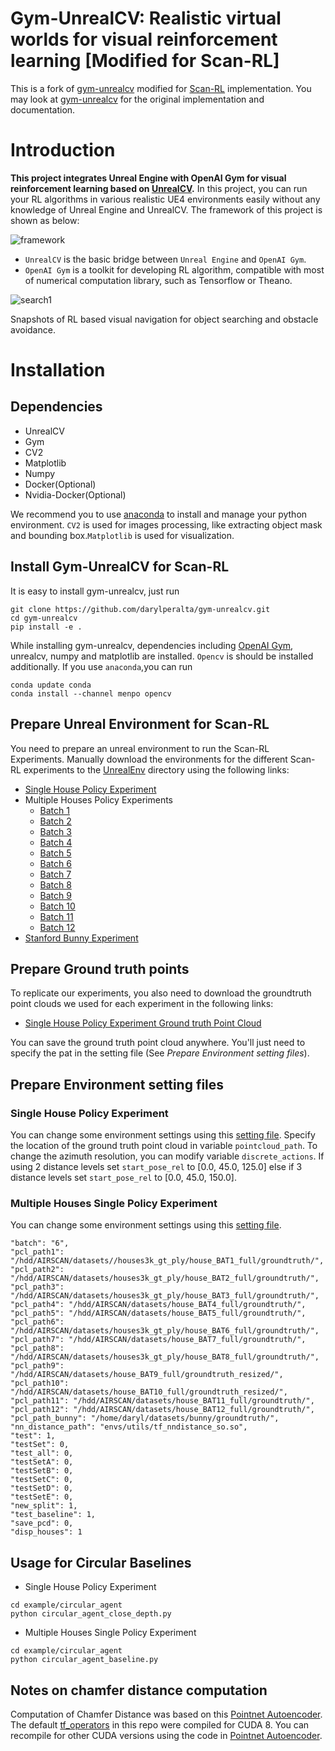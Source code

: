 Gym-UnrealCV: Realistic virtual worlds for visual reinforcement learning [Modified for Scan-RL]
===

This is a fork of [gym-unrealcv](https://github.com/zfw1226/gym-unrealcv) modified for [Scan-RL](https://github.com/darylperalta/ScanRL) implementation. You may look at [gym-unrealcv](https://github.com/zfw1226/gym-unrealcv) for the original implementation and documentation.

# Introduction
**This project integrates Unreal Engine with OpenAI Gym for visual reinforcement learning based on [UnrealCV](http://unrealcv.org/).**
In this project, you can run your RL algorithms in various realistic UE4 environments easily without any knowledge of Unreal Engine and UnrealCV.
The framework of this project is shown as below:

![framework](./doc/framework.JPG)

- ```UnrealCV``` is the basic bridge between ```Unreal Engine``` and ```OpenAI Gym```.
- ```OpenAI Gym``` is a toolkit for developing RL algorithm, compatible with most of numerical computation library, such as Tensorflow or Theano.


![search1](./doc/search1.gif)

<!-- ![search2](./doc/search2.gif) -->

Snapshots of RL based visual navigation for object searching and obstacle avoidance.

# Installation
## Dependencies
- UnrealCV
- Gym
- CV2
- Matplotlib
- Numpy
- Docker(Optional)
- Nvidia-Docker(Optional)

We recommend you to use [anaconda](https://www.continuum.io/downloads) to install and manage your python environment.
```CV2``` is used for images processing, like extracting object mask and bounding box.```Matplotlib``` is used for visualization.
## Install Gym-UnrealCV for Scan-RL

It is easy to install gym-unrealcv, just run
```buildoutcfg
git clone https://github.com/darylperalta/gym-unrealcv.git
cd gym-unrealcv
pip install -e .
```
While installing gym-unrealcv, dependencies including [OpenAI Gym](https://github.com/openai/gym), unrealcv, numpy and matplotlib are installed.
`Opencv` is should be installed additionally.
If you use ```anaconda```,you can run
```buildoutcfg
conda update conda
conda install --channel menpo opencv
```
## Prepare Unreal Environment for Scan-RL
You need to prepare an unreal environment to run the Scan-RL Experiments.
Manually download the environments for the different Scan-RL experiments to the [UnrealEnv](gym_unrealcv/envs/UnrealEnv) directory using the following links:
- [Single House Policy Experiment](https://drive.google.com/drive/folders/1O7cFs-JP4uCYjV2jmmhEUudgAh_DUUHx?usp=sharing)
- Multiple Houses Policy Experiments
    - [Batch 1](https://drive.google.com/drive/folders/13_JwdAZ9hZwNkVzInoGh8WznCSO4fa8u?usp=sharing)
    - [Batch 2](https://drive.google.com/drive/folders/1nqAOMUUZyWVn1kd97_Qlqiul_Cqo_FwK?usp=sharing)
    - [Batch 3](https://drive.google.com/drive/folders/1z_V98VJUZWqVFSR63zOyQm0--Nxsc3me?usp=sharing)
    - [Batch 4](https://drive.google.com/drive/folders/17vLE-YmxxjiHXFvlziDR507TSBPQ_fJv?usp=sharing)
    - [Batch 5](https://drive.google.com/drive/folders/1rRYzwPMh_i4MdPvmsAofCNXczyiln9fL?usp=sharing)
    - [Batch 6](https://drive.google.com/drive/folders/1KpWnLoyq0-1snRPDWTS36M9VBR3JjhV5?usp=sharing)
    - [Batch 7](https://drive.google.com/drive/folders/1yF90Lga7EyL2zUczupsIA_Rs5dTPV1au?usp=sharing)
    - [Batch 8](https://drive.google.com/drive/folders/1_ubfD_GtZ9BrchdrSZ5nQDxT4VbLr93x?usp=sharing)
    - [Batch 9](https://drive.google.com/drive/folders/1BM08AQUEc_gzhmLO29HaOYL6pgLkAsXu?usp=sharing)
    - [Batch 10](https://drive.google.com/drive/folders/1KvAYEPV7h1Bl7wibcRMooUOuUjyBsbq1?usp=sharing)
    - [Batch 11](https://drive.google.com/drive/folders/1t0lCz_RQ1E29d0lKxa-CFA2SR0_7eSoJ?usp=sharing)
    - [Batch 12](https://drive.google.com/drive/folders/1nqAOMUUZyWVn1kd97_Qlqiul_Cqo_FwK?usp=sharing)
- [Stanford Bunny Experiment](https://drive.google.com/drive/folders/1me7pgsLLTZ6a_Gx8gLLLcvUIvLPDOMOy?usp=sharing)

## Prepare Ground truth points
To replicate our experiments, you also need to download the groundtruth point clouds we used for each experiment in the following links:
- [Single House Policy Experiment Ground truth Point Cloud](https://drive.google.com/file/d/19p8tdLxdFnoJBe5kAg7VwEpgeUApHMMK/view?usp=sharing)

You can save the ground truth point cloud anywhere. You'll just need to specify the pat in the setting file (See *Prepare Environment setting files*).


## Prepare Environment setting files

### Single House Policy Experiment
You can change some environment settings using this [setting file](gym_unrealcv/envs/setting/depth_fusionB_keras.json). Specify the location of the ground truth point cloud in variable ```pointcloud_path```. To change the azimuth resolution, you can modify variable ```discrete_actions```. If using 2 distance levels set ```start_pose_rel``` to [0.0, 45.0, 125.0] else if 3 distance levels set ```start_pose_rel``` to [0.0, 45.0, 150.0].

### Multiple Houses Single Policy Experiment
You can change some environment settings using this [setting file](gym_unrealcv/envs/setting/depth_fusionB_keras_multHouse_rand_setA.json).
```
"batch": "6",
"pcl_path1": "/hdd/AIRSCAN/datasets//houses3k_gt_ply/house_BAT1_full/groundtruth/",
"pcl_path2": "/hdd/AIRSCAN/datasets/houses3k_gt_ply/house_BAT2_full/groundtruth/",
"pcl_path3": "/hdd/AIRSCAN/datasets/houses3k_gt_ply/house_BAT3_full/groundtruth/",
"pcl_path4": "/hdd/AIRSCAN/datasets/house_BAT4_full/groundtruth/",
"pcl_path5": "/hdd/AIRSCAN/datasets/house_BAT5_full/groundtruth/",
"pcl_path6": "/hdd/AIRSCAN/datasets/houses3k_gt_ply/house_BAT6_full/groundtruth/",
"pcl_path7": "/hdd/AIRSCAN/datasets/house_BAT7_full/groundtruth/",
"pcl_path8": "/hdd/AIRSCAN/datasets/houses3k_gt_ply/house_BAT8_full/groundtruth/",
"pcl_path9": "/hdd/AIRSCAN/datasets/house_BAT9_full/groundtruth_resized/",
"pcl_path10": "/hdd/AIRSCAN/datasets/house_BAT10_full/groundtruth_resized/",
"pcl_path11": "/hdd/AIRSCAN/datasets/house_BAT11_full/groundtruth/",
"pcl_path12": "/hdd/AIRSCAN/datasets/house_BAT12_full/groundtruth/",
"pcl_path_bunny": "/home/daryl/datasets/bunny/groundtruth/",
"nn_distance_path": "envs/utils/tf_nndistance_so.so",
"test": 1,
"testSet": 0,
"test_all": 0,
"testSetA": 0,
"testSetB": 0,
"testSetC": 0,
"testSetD": 0,
"testSetE": 0,
"new_split": 1,
"test_baseline": 1,
"save_pcd": 0,
"disp_houses": 1
```


## Usage for Circular Baselines
- Single House Policy Experiment
```
cd example/circular_agent
python circular_agent_close_depth.py
```
- Multiple Houses Single Policy Experiment
```
cd example/circular_agent
python circular_agent_baseline.py
```

## Notes on chamfer distance computation

Computation of Chamfer Distance was based on this [Pointnet Autoencoder](https://github.com/charlesq34/pointnet-autoencoder). The default [tf_operators](gym_unrealcv/envs/utils/tf_nndistance_so.so) in this repo were compiled for CUDA 8. You can recompile for other CUDA versions using the code in [Pointnet Autoencoder](https://github.com/charlesq34/pointnet-autoencoder).

<!--
## Prepare Unreal Environment for Random Agent Example
You need prepare an unreal environment to run the demo envirnment.
You can do it by running the script [RealisticRendering.sh](RealisticRendering.sh)
```buildoutcfg
sh RealisticRendering.sh
```
or manually download the `RealisticRendering` env from this [link](https://s3-us-west-1.amazonaws.com/unreal-rl/RealisticRendering_RL_3.10.zip),
then unzip and move it to the [UnrealEnv](gym_unrealcv/envs/UnrealEnv) directory.

**Note that you can download more environments from [UnrealCV Model Zoo](http://docs.unrealcv.org/en/master/reference/model_zoo.html).**

There are two ways to launch the unreal environment in gym-unrealcv, called ```docker-based``` and ```docker-free```.
The ```docker-based``` way depends on [docker](https://docs.docker.com/engine/installation/linux/ubuntu/#install-from-a-package) and [nvidia-docker](https://github.com/NVIDIA/nvidia-docker).
The ```docker-free``` way launches the env binary directly.
The ```docker-based``` way promise more stable unrealcv connection and support to run the env parallelly.
On the contrast, the ```docker-free``` way only support running an unreal environment in the same time.
So the ```docker-based``` way is highly recommended to get better experience.
You can learn to install and use the ```docker-based``` way in this [page](doc/run_docker.md).

**Note that the default config runs in the ``Docker-free`` way.**

# Usage for Random Agent
## Run a random agent

Once ```gym-unrealcv``` is installed successfully, you will see that your agent is walking randomly in first-person view to find a door, after you run:
```
cd example/random
python random_agent.py -e 'Search-RrDoorDiscrete-v0'
```
It will take a few minutes for the image to pull if you runs environment based on docker at the first time.
After that, if all goes well，a pre-defined gym environment ```Search-RrDoorDiscrete-v0``` will be launched.
And then you will see that your agent is moving around the realistic room randomly.

We list the pre-defined environments in this [page](doc/EnvLists.md), for object searching and active object tracking.
# Tutorials from the original repo
We provide a set of tutorials to help you get started with Gym-UnrealCV.
### 1. Modify the pre-defined environment
You can follow the [modify_env_tutorial](doc/config_env.md) to modify the configuration of the pre-defined environment.

### 2. Add a new unreal environment
You can follow the [add_new_env_tutorial](doc/addEnv.md) to add new unreal environment for your RL task.

### 3.   Training a reinforcement learning agent
Besides, we also provide examples, such as [DQN](doc/dqn.md) and [DDPG](doc/ddpg.md), to demonstrate how to train agent in gym-unrealcv.

## Cite the original gym-unrealcv
If you use Gym-UnrealCV in your academic research, we would be grateful if you could cite it as follow:
```buildoutcfg
@misc{gymunrealcv2017,
    author = {Fangwei Zhong, Weichao Qiu, Tingyun Yan, Alan Yuille, Yizhou Wang},
    title = {Gym-UnrealCV: Realistic virtual worlds for visual reinforcement learning},
    howpublished={Web Page},
    url = {https://github.com/unrealcv/gym-unrealcv},
    year = {2017}
}
```
 -->
